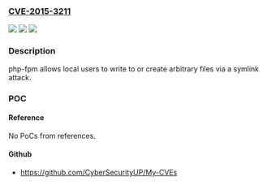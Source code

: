 ### [CVE-2015-3211](https://cve.mitre.org/cgi-bin/cvename.cgi?name=CVE-2015-3211)
![](https://img.shields.io/static/v1?label=Product&message=n%2Fa&color=blue)
![](https://img.shields.io/static/v1?label=Version&message=n%2Fa&color=blue)
![](https://img.shields.io/static/v1?label=Vulnerability&message=n%2Fa&color=brighgreen)

### Description

php-fpm allows local users to write to or create arbitrary files via a symlink attack.

### POC

#### Reference
No PoCs from references.

#### Github
- https://github.com/CyberSecurityUP/My-CVEs

